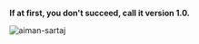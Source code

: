 **If at first, you don't succeed, call it version 1.0.**

<p><img align="center" src="https://github-readme-streak-stats.herokuapp.com/?user=aiman-sartaj&" alt="aiman-sartaj" /></p>
